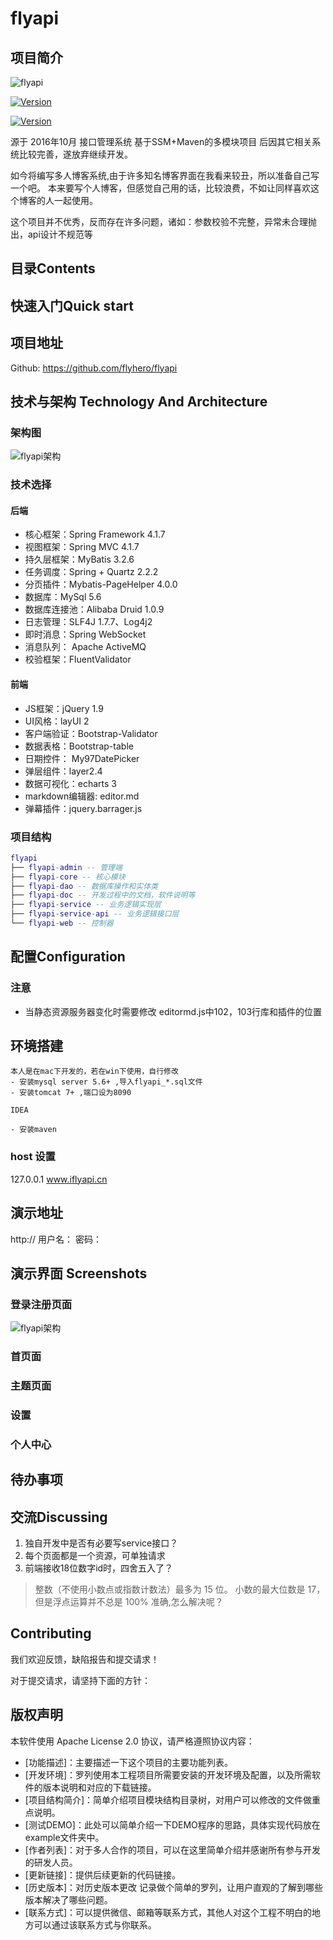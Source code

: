 # flyapi
## 项目简介
![flyapi](flyapi-doc/images/flyapi-logo.png)

[![Version](https://img.shields.io/badge/license-Apache2.0-blue.svg)](https://github.com/flyhero/flyapi)

[![Version](https://img.shields.io/badge/version-1.0-green.svg)](https://github.com/flyhero/flyapi)

源于 2016年10月 接口管理系统 基于SSM+Maven的多模块项目
后因其它相关系统比较完善，遂放弃继续开发。

如今将编写多人博客系统,由于许多知名博客界面在我看来较丑，所以准备自己写一个吧。
本来要写个人博客，但感觉自己用的话，比较浪费，不如让同样喜欢这个博客的人一起使用。

这个项目并不优秀，反而存在许多问题，诸如：参数校验不完整，异常未合理抛出，api设计不规范等

## 目录Contents

## 快速入门Quick start
## 项目地址
Github: https://github.com/flyhero/flyapi


## 技术与架构 Technology And Architecture
### 架构图
![flyapi架构](flyapi-doc/images/flyapi-architecture.png)
### 技术选择
#### 后端

- 核心框架：Spring Framework 4.1.7
- 视图框架：Spring MVC 4.1.7
- 持久层框架：MyBatis 3.2.6
- 任务调度：Spring + Quartz 2.2.2
- 分页插件：Mybatis-PageHelper 4.0.0
- 数据库：MySql 5.6
- 数据库连接池：Alibaba Druid 1.0.9
- 日志管理：SLF4J 1.7.7、Log4j2
- 即时消息：Spring WebSocket
- 消息队列： Apache ActiveMQ
- 校验框架：FluentValidator

#### 前端

- JS框架：jQuery 1.9
- UI风格：layUI 2
- 客户端验证：Bootstrap-Validator
- 数据表格：Bootstrap-table
- 日期控件： My97DatePicker
- 弹层组件：layer2.4
- 数据可视化：echarts 3
- markdown编辑器: editor.md
- 弹幕插件：jquery.barrager.js

### 项目结构
``` lua
flyapi
├── flyapi-admin -- 管理端
├── flyapi-core -- 核心模块
├── flyapi-dao -- 数据库操作和实体类
├── flyapi-doc -- 开发过程中的文档，软件说明等
├── flyapi-service -- 业务逻辑实现层
├── flyapi-service-api -- 业务逻辑接口层
└── flyapi-web -- 控制器
```

## 配置Configuration
### 注意
- 当静态资源服务器变化时需要修改 editormd.js中102，103行库和插件的位置

## 环境搭建
    本人是在mac下开发的，若在win下使用，自行修改
    - 安装mysql server 5.6+ ,导入flyapi_*.sql文件
    - 安装tomcat 7+ ,端口设为8090

    IDEA
    
    - 安装maven
### host 设置
127.0.0.1	www.iflyapi.cn
## 演示地址
http://  用户名：   密码：

## 演示界面 Screenshots
### 登录注册页面
![flyapi架构](flyapi-doc/images/login-register.png)

### 首页面


### 主题页面

### 设置

### 个人中心


## 待办事项


## 交流Discussing
1. 独自开发中是否有必要写service接口？
2. 每个页面都是一个资源，可单独请求
3. 前端接收18位数字id时，四舍五入了？
> 整数（不使用小数点或指数计数法）最多为 15 位。
  小数的最大位数是 17，但是浮点运算并不总是 100% 准确,怎么解决呢？
  
## Contributing

我们欢迎反馈，缺陷报告和提交请求！


对于提交请求，请坚持下面的方针：



## 版权声明
本软件使用 Apache License 2.0 协议，请严格遵照协议内容：


- [功能描述]：主要描述一下这个项目的主要功能列表。
- [开发环境]：罗列使用本工程项目所需要安装的开发环境及配置，以及所需软件的版本说明和对应的下载链接。
- [项目结构简介]：简单介绍项目模块结构目录树，对用户可以修改的文件做重点说明。
- [测试DEMO]：此处可以简单介绍一下DEMO程序的思路，具体实现代码放在example文件夹中。
- [作者列表]：对于多人合作的项目，可以在这里简单介绍并感谢所有参与开发的研发人员。
- [更新链接]：提供后续更新的代码链接。
- [历史版本]：对历史版本更改 记录做个简单的罗列，让用户直观的了解到哪些版本解决了哪些问题。
- [联系方式]：可以提供微信、邮箱等联系方式，其他人对这个工程不明白的地方可以通过该联系方式与你联系。